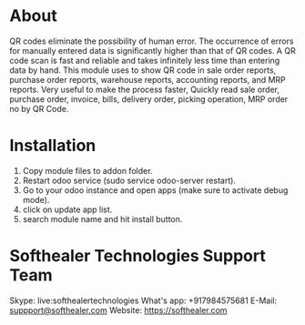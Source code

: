 About
============
QR codes eliminate the possibility of human error. The occurrence of errors for manually entered data is significantly higher than that of QR codes. A QR code scan is fast and reliable and takes infinitely less time than entering data by hand. This module uses to show QR code in sale order reports, purchase order reports, warehouse reports, accounting reports, and MRP reports. Very useful to make the process faster, Quickly read sale order, purchase order, invoice, bills, delivery order, picking operation, MRP order no by QR Code.

Installation
============
1) Copy module files to addon folder.
2) Restart odoo service (sudo service odoo-server restart).
3) Go to your odoo instance and open apps (make sure to activate debug mode).
4) click on update app list. 
5) search module name and hit install button.

Softhealer Technologies Support Team
=====================================
Skype: live:softhealertechnologies
What's app: +917984575681
E-Mail: suppport@softhealer.com
Website: https://softhealer.com
